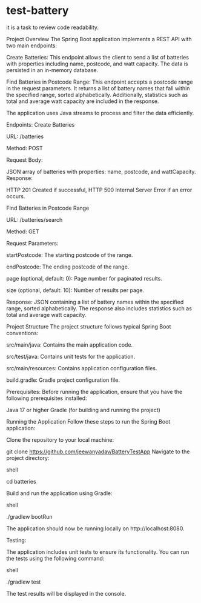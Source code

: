 # test-battery
it is a task to review code readability.

Project Overview The Spring Boot application implements a REST API with two main endpoints:

Create Batteries: This endpoint allows the client to send a list of batteries with properties including name, postcode, and watt capacity. The data is persisted in an in-memory database.

Find Batteries in Postcode Range: This endpoint accepts a postcode range in the request parameters. It returns a list of battery names that fall within the specified range, sorted alphabetically. Additionally, statistics such as total and average watt capacity are included in the response.

The application uses Java streams to process and filter the data efficiently.

Endpoints: Create Batteries

URL: /batteries

Method: POST

Request Body:

JSON array of batteries with properties: name, postcode, and wattCapacity. Response:

HTTP 201 Created if successful, HTTP 500 Internal Server Error if an error occurs.

Find Batteries in Postcode Range

URL: /batteries/search

Method: GET

Request Parameters:

startPostcode: The starting postcode of the range.

endPostcode: The ending postcode of the range.

page (optional, default: 0): Page number for paginated results.

size (optional, default: 10): Number of results per page.

Response: JSON containing a list of battery names within the specified range, sorted alphabetically. The response also includes statistics such as total and average watt capacity.

Project Structure The project structure follows typical Spring Boot conventions:

src/main/java: Contains the main application code.

src/test/java: Contains unit tests for the application.

src/main/resources: Contains application configuration files.

build.gradle: Gradle project configuration file.

Prerequisites:
Before running the application, ensure that you have the following prerequisites installed:

Java 17 or higher Gradle (for building and running the project)

Running the Application
Follow these steps to run the Spring Boot application:

Clone the repository to your local machine:

git clone https://github.com/jeewanyadav/BatteryTestApp
Navigate to the project directory:

shell

cd batteries

Build and run the application using Gradle:

shell

./gradlew bootRun

The application should now be running locally on http://localhost:8080.

Testing:

The application includes unit tests to ensure its functionality. You can run the tests using the following command:

shell

./gradlew test

The test results will be displayed in the console.
